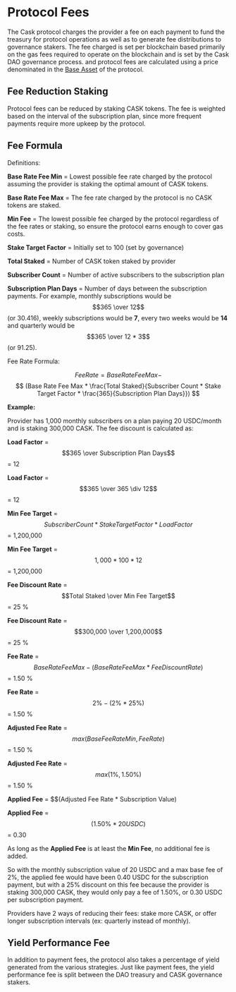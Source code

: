 # Protocol Fees

The Cask protocol charges the provider a fee on each payment to fund the treasury for protocol operations as well as to 
generate fee distributions to governance stakers. The fee charged is set per blockchain based primarily on the gas fees
required to operate on the blockchain and is set by the Cask DAO governance process. and protocol fees are calculated
using a price denominated in the [Base Asset](/protocol-operation.md#base-asset) of the 
protocol.

## Fee Reduction Staking

Protocol fees can be reduced by staking CASK tokens. The fee is weighted based on the interval of the subscription plan, 
since more frequent payments require more upkeep by the protocol.

## Fee Formula

Definitions:

**Base Rate Fee Min** = Lowest possible fee rate charged by the protocol assuming the provider is staking the optimal amount of CASK tokens.

**Base Rate Fee Max** = The fee rate charged by the protocol is no CASK tokens are staked.

**Min Fee** = The lowest possible fee charged by the protocol regardless of the fee rates or staking, so ensure the protocol earns enough to cover gas costs.

**Stake Target Factor** = Initially set to 100 (set by governance)

**Total Staked** = Number of CASK token staked by provider

**Subscriber Count** = Number of active subscribers to the subscription plan

**Subscription Plan Days** = Number of days between the subscription payments. For example, monthly subscriptions would
be $$365 \over 12$$(or 30.416), weekly subscriptions would be **7**, every two weeks would be **14** and quarterly would
be $$365 \over 12 * 3$$(or 91.25).

Fee Rate Formula:

$$
Fee Rate = Base Rate Fee Max -
$$
$$
(Base Rate Fee Max * \frac{Total Staked}{Subscriber Count * Stake Target Factor * \frac{365}{Subscription Plan Days}})
$$

**Example:**

Provider has 1,000 monthly subscribers on a plan paying 20 USDC/month and is staking 300,000 CASK. The fee discount is
calculated as:

**Load Factor** = $$365 \over Subscription Plan Days$$= 12

**Load Factor** = $$365 \over 365 \div 12$$= 12

**Min Fee Target** = $$Subscriber Count * Stake Target Factor * Load Factor$$= 1,200,000

**Min Fee Target** = $$1,000 * 100 * 12$$= 1,200,000

**Fee Discount Rate** = $$Total Staked \over Min Fee Target$$= 25 %

**Fee Discount Rate** = $$300,000 \over 1,200,000$$= 25 %

**Fee Rate** =$$Base Rate Fee Max - (Base Rate Fee Max * Fee Discount Rate)$$= 1.50 %

**Fee Rate** =$$2 \% - (2 \% * 25 \%)$$= 1.50 %

**Adjusted Fee Rate** = $$max(Base Fee Rate Min, Fee Rate)$$= 1.50 %

**Adjusted Fee Rate** = $$max(1 \%, 1.50 \%)$$= 1.50 %

**Applied Fee** = $$(Adjusted Fee Rate * Subscription Value)

**Applied Fee** = $$(1.50 \% * 20 USDC)$$= 0.30

As long as the **Applied Fee** is at least the **Min Fee**, no additional fee is added.

So with the monthly subscription value of 20 USDC and a max base fee of 2%, the applied fee would have been 0.40 USDC
for the subscription payment, but with a 25% discount on this fee because the provider is staking 300,000 CASK, they 
would only pay a fee of 1.50%, or 0.30 USDC per subscription payment.

Providers have 2 ways of reducing their fees: stake more CASK, or offer longer subscription intervals (ex: quarterly
instead of monthly).

## Yield Performance Fee

In addition to payment fees, the protocol also takes a percentage of yield generated from the various strategies. Just
like payment fees, the yield performance fee is split between the DAO treasury and CASK governance stakers.
